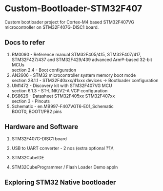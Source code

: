 # Custom-Bootloader-STM32F407
Custom bootloader project for Cortex-M4 based STM32F407VG microcontroller on STM32F407G-DISC1 board.

## Docs to refer
1. RM0090 - Reference manual STM32F405/415, STM32F407/417, STM32F427/437 and STM32F429/439 advanced Arm®-based 32-bit MCUs  
   section 2.4 - Boot configuration
2. AN2606 - STM32 microcontroller system memory boot mode  
   section 28.1.1 - STM32F40xxx/41xxx devices -> Bootloader configuration
3. UM1472 - Discovery kit with STM32F407VG MCU  
   section 6.1.3 - ST-LINK/V2-A VCP configuration
4. DS8626 - Datasheet STM32F405xx STM32F407xx  
   section 3 - Pinouts
5. Schematic - en.MB997-F407VGT6-E01_Schematic  
   BOOT0, BOOT1/PB2 pins
   


## Hardware and Software
1. STM32F407G-DISC1 board
2. USB to UART converter - 2 nos (extra optional ??)\
   
1. STM32CubeIDE
2. STM32CubeProgrammer / Flash Loader Demo appln



## Exploring STM32 Native bootloader
